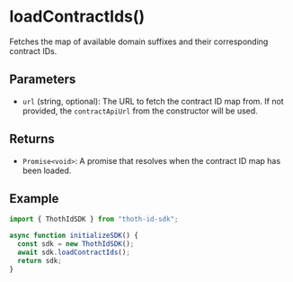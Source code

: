 # loadContractIds()

Fetches the map of available domain suffixes and their corresponding contract IDs.

## Parameters

- `url` (string, optional): The URL to fetch the contract ID map from. If not provided, the `contractApiUrl` from the constructor will be used.

## Returns

- `Promise<void>`: A promise that resolves when the contract ID map has been loaded.

## Example

```typescript
import { ThothIdSDK } from "thoth-id-sdk";

async function initializeSDK() {
  const sdk = new ThothIdSDK();
  await sdk.loadContractIds();
  return sdk;
}
```
